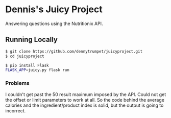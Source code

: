 # Dennis's Juicy Project
Answering questions using the Nutritionix API.

## Running Locally

```sh
$ git clone https://github.com/dennytrumpet/juicyproject.git
$ cd juicyproject

$ pip install Flask
FLASK_APP=juicy.py flask run
```
### Problems
I couldn't get past the 50 result maximum imposed by the API. Could not get the offset or limit parameters to work at all. So the code behind the average calories and the ingredient/product index is solid, but the output is going to incorrect. 
